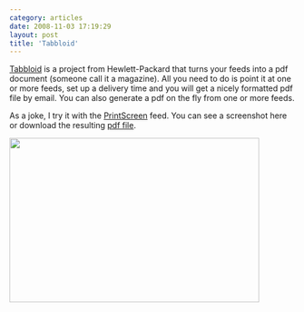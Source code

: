 ```yaml
---
category: articles
date: 2008-11-03 17:19:29
layout: post
title: 'Tabbloid'
---
```


<p><a href="http://www.tabbloid.com/">Tabbloid</a> is a project from Hewlett-Packard that turns your  feeds into a pdf document (someone call it a magazine). All you need to do is point it at one or more feeds, set up a delivery time and you will get a nicely formatted pdf file by email. You can also generate a pdf on the fly from one or more feeds.</p>

<p>As a joke, I try it with the <a href="http://www.prt.sc/">PrintScreen</a> feed. You can see a screenshot here or download the resulting  <a href="https://cdn.joaobordalo.com/images/static/blog/prtsc.pdf">pdf file</a>.</p>

<p><a href="https://cdn.joaobordalo.com/images/static/blog/tabbloid.png"><img width="440" height="289" src="https://cdn.joaobordalo.com/images/static/blog/tabbloid.png"></a></p>
